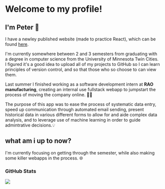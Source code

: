 # Welcome to my profile!

## I'm Peter 👋

I have a newley published website (made to practice React), which can be found [here](https://peterolsen1.github.io/).

I'm currently somewhere between 2 and 3 semesters from graduating with a degree in computer science from the University of Minnesota Twin Cities.
I figured it's a good idea to upload all of my projects to GitHub so I can learn principles of version control, and so that those who so choose to can view them.

Last summer I finished working as a software development intern at __RAO manufacturing__, creating an internal use fullstack webapp to jumpstart the process of moving the company online. 🚀🚀

The purpose of this app was to ease the process of systematic data entry, speed up communication through automated email sending, present historical data in various different forms to allow for and aide complex data analysis, and to leverage use of machine learning in order to guide admintrative decisions.💡

## what am i up to now?

I'm currently focusing on getting through the semester, while also making some killer webapps in the process. 🌐

### GitHub Stats
<a href="https://github.com/PeterOlsen1">
  <img src="https://github-readme-stats.vercel.app/api/top-langs/?username=peterolsen1&layout=compact&theme=gotham&langs_count=10">
</a>
